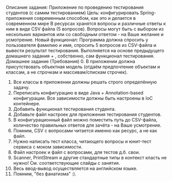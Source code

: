 
Описание задания: Приложение по проведению тестирования студентов (с самим тестированием)
Цель: конфигурировать Spring-приложения современным способом, как это и делается
в современном мире
В ресурсах хранятся вопросы и различные ответы к ним в виде CSV файла (5 вопросов).
Вопросы могут быть с выбором из нескольких вариантов или со свободным ответом -
на Ваше желание и усмотрение.
Новый функционал:
Программа должна спросить у пользователя фамилию и имя, спросить 5 вопросов из
CSV-файла и вывести результат тестирования.
Выполняется на основе предыдущего домашнего задания + , собственно, сам
функционал тестирования.
Домашнее задание (Требования)
0. В приложении должна присутствовать объектная модель (отдаём предпочтение объектам и классам, а не строчкам
и массивам/спискам строчек).
1. Все классы в приложении должны решать строго определённую задачу.
2. Переписать конфигурацию в виде Java + Annotation-based конфигурации. Все зависимости должны быть
настроены в IoC контейнере.
3. Добавить функционал тестирования студента.
4. Добавьте файл настроек для приложения тестирования студентов.
5. В конфигурационный файл можно поместить путь до CSV-файла, количество правильных ответов для зачёта - на
Ваше усмотрение.
6. Помним, CSV с вопросами читается именно как ресурс, а не как файл.
7. Нужно написать тест класса, читающего вопросы и юнит-тест сервиса с моком зависимости.
8. Файл настроек и файл с вопросами, для тестов д.б. свои.
9. Scanner, PrintStream и другие стандартные типы в контекст класть не нужно! См. соответствующие слайды с
занятия.
10. Весь ввод-вывод осуществляется на английском языке.
11. Помним, "без фанатизма" :).